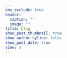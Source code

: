 ```yaml
---
cms_exclude: true
header:
  caption: ""
  image: ""
title: blog
show_post_thumbnail: true
show_author_byline: false
show_post_date: true
view: 3
---
```

